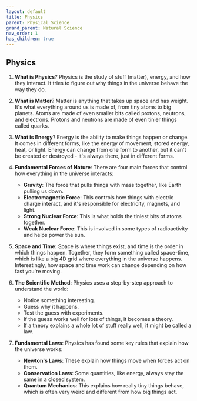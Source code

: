 ```yaml
---
layout: default
title: Physics
parent: Physical Science
grand_parent: Natural Science
nav_order: 1
has_children: true
---
```


## Physics

1. **What is Physics**? Physics is the study of stuff (matter), energy, and how they interact. It tries to figure out why things in the universe behave the way they do.

2. **What is Matter**? Matter is anything that takes up space and has weight. It's what everything around us is made of, from tiny atoms to big planets. Atoms are made of even smaller bits called protons, neutrons, and electrons. Protons and neutrons are made of even tinier things called quarks.

3. **What is Energy**? Energy is the ability to make things happen or change. It comes in different forms, like the energy of movement, stored energy, heat, or light. Energy can change from one form to another, but it can't be created or destroyed - it's always there, just in different forms.

4. **Fundamental Forces of Nature**: There are four main forces that control how everything in the universe interacts:
   - **Gravity**: The force that pulls things with mass together, like Earth pulling us down.
   - **Electromagnetic Force**: This controls how things with electric charge interact, and it's responsible for electricity, magnets, and light.
   - **Strong Nuclear Force**: This is what holds the tiniest bits of atoms together.
   - **Weak Nuclear Force**: This is involved in some types of radioactivity and helps power the sun.

5. **Space and Time**: Space is where things exist, and time is the order in which things happen. Together, they form something called space-time, which is like a big 4D grid where everything in the universe happens. Interestingly, how space and time work can change depending on how fast you're moving.

6. **The Scientific Method**: Physics uses a step-by-step approach to understand the world:
   - Notice something interesting.
   - Guess why it happens.
   - Test the guess with experiments.
   - If the guess works well for lots of things, it becomes a theory.
   - If a theory explains a whole lot of stuff really well, it might be called a law.

7. **Fundamental Laws**: Physics has found some key rules that explain how the universe works:
   - **Newton's Laws**: These explain how things move when forces act on them.
   - **Conservation Laws**: Some quantities, like energy, always stay the same in a closed system.
   - **Quantum Mechanics**: This explains how really tiny things behave, which is often very weird and different from how big things act.
